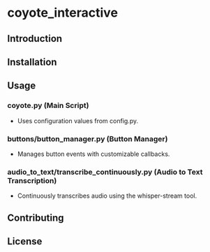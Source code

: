 # coyote_interactive

## Introduction

## Installation

## Usage
### coyote.py (Main Script)
- Uses configuration values from config.py.

### buttons/button_manager.py (Button Manager)
- Manages button events with customizable callbacks.

### audio_to_text/transcribe_continuously.py (Audio to Text Transcription)
- Continuously transcribes audio using the whisper-stream tool.

## Contributing

## License
